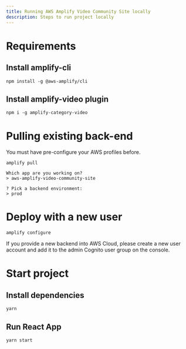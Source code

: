 ```yaml
---
title: Running AWS Amplify Video Community Site locally
description: Steps to run project locally
---
```


# Requirements

## Install amplify-cli
```
npm install -g @aws-amplify/cli
```

## Install amplify-video plugin
```
npm i -g amplify-category-video
```

# Pulling existing back-end
You must have pre-configure your AWS profiles before.
```
amplify pull
```

```
Which app are you working on?
> aws-amplify-video-community-site
```

```
? Pick a backend environment:
> prod
```

# Deploy with a new user
```
amplify configure
```

If you provide a new backend into AWS Cloud, please create a new user account and add it to the admin Cognito user group on the console.

# Start project
## Install dependencies
```
yarn
```

## Run React App
```
yarn start
```
